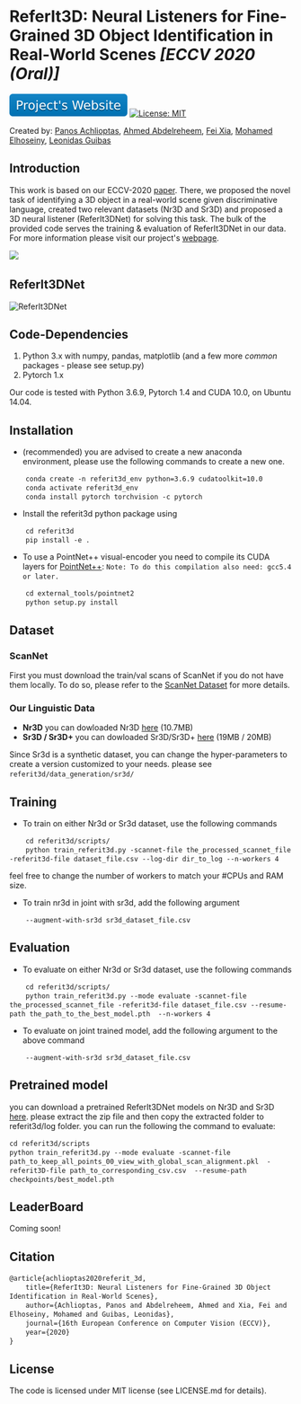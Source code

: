 # ReferIt3D: Neural Listeners for Fine-Grained 3D Object Identification in Real-World Scenes *[ECCV 2020 (Oral)]*  
[![Website Badge](images/project_website_badge.svg)](https://referit3d.github.io)
[![License: MIT](https://img.shields.io/badge/License-MIT-green.svg)](https://opensource.org/licenses/MIT)
<!--[![arXiv](https://img.shields.io/badge/arXiv-1234.56789-b31b1b.svg?style=plastic)](https://arxiv.org/abs/1234.56789)-->
Created by: [Panos Achlioptas](http://ai.stanford.edu/~optas/), [Ahmed Abdelreheem](http://aabdelreheem.me), [Fei Xia](http://fxia.me/), [Mohamed Elhoseiny](http://www.mohamed-elhoseiny.com/), [Leonidas Guibas](https://geometry.stanford.edu/member/guibas/)
  
 
## Introduction
This work is based on our ECCV-2020 [paper](https://www.ecva.net/papers/eccv_2020/papers_ECCV/papers/123460409.pdf). There, we proposed the novel task of identifying a 3D object in a real-world scene given discriminative language, created two relevant datasets (Nr3D and Sr3D) and proposed a 3D neural listener (ReferIt3DNet) for solving this task. The bulk of the provided code serves the training & evaluation of ReferIt3DNet in our data. For more information please visit our project's [webpage](https://referit3d.github.io).

![](images/draft_teaser_gif.gif)

## ReferIt3DNet
![ReferIt3DNet](https://referit3d.github.io/img/method.png)

## Code-Dependencies
1. Python 3.x with numpy, pandas, matplotlib (and a few more *common* packages - please see setup.py)
2. Pytorch 1.x

Our code is tested with Python 3.6.9, Pytorch 1.4 and CUDA 10.0, on Ubuntu 14.04.

## Installation
- (recommended) you are advised to create a new anaconda environment, please use the following commands to create a new one. 
```Console
    conda create -n referit3d_env python=3.6.9 cudatoolkit=10.0
    conda activate referit3d_env
    conda install pytorch torchvision -c pytorch
```

- Install the referit3d python package using
```Console
    cd referit3d
    pip install -e .
```

- To use a PointNet++ visual-encoder you need to compile its CUDA layers for [PointNet++](http://arxiv.org/abs/1706.02413):
```Note: To do this compilation also need: gcc5.4 or later.```
```Console
    cd external_tools/pointnet2
    python setup.py install
```

## Dataset

### ScanNet
First you must download the train/val scans of ScanNet if you do not have them locally. To do so, please refer to the [ScanNet Dataset](referit3d/data/scannet/README.md) for more details.

### Our Linguistic Data
* **Nr3D** you can dowloaded Nr3D [here](https://drive.google.com/file/d/1qswKclq4BlnHSGMSgzLmUu8iqdUXD8ZC/view?usp=sharing) (10.7MB)
* **Sr3D / Sr3D+** you can dowloaded Sr3D/Sr3D+ [here](https://drive.google.com/drive/folders/1DS4uQq7fCmbJHeE-rEbO8G1-XatGEqNV?usp=sharing) (19MB / 20MB)

Since Sr3d is a synthetic dataset, you can change the hyper-parameters to create a version customized to your needs. please see ``referit3d/data_generation/sr3d/``  

## Training
* To train on either Nr3d or Sr3d dataset, use the following commands
```Console
    cd referit3d/scripts/
    python train_referit3d.py -scannet-file the_processed_scannet_file -referit3d-file dataset_file.csv --log-dir dir_to_log --n-workers 4
```
feel free to change the number of workers to match your #CPUs and RAM size.

* To train nr3d in joint with sr3d, add the following argument
```Console
    --augment-with-sr3d sr3d_dataset_file.csv
``` 

## Evaluation
* To evaluate on either Nr3d or Sr3d dataset, use the following commands
```Console
    cd referit3d/scripts/
    python train_referit3d.py --mode evaluate -scannet-file the_processed_scannet_file -referit3d-file dataset_file.csv --resume-path the_path_to_the_best_model.pth  --n-workers 4 
```
* To evaluate on joint trained model, add the following argument to the above command
```Console
    --augment-with-sr3d sr3d_dataset_file.csv
``` 

## Pretrained model
you can download a pretrained ReferIt3DNet models on Nr3D and Sr3D [here](https://drive.google.com/drive/folders/1v50Bwq224Cj4Y4h-OX8mzDaKCQzMeFLl?usp=sharing). please extract the zip file and then copy the extracted folder to referit3d/log folder. you can run the following the command to evaluate:
```
cd referit3d/scripts
python train_referit3d.py --mode evaluate -scannet-file path_to_keep_all_points_00_view_with_global_scan_alignment.pkl  -referit3D-file path_to_corresponding_csv.csv  --resume-path checkpoints/best_model.pth
```

## LeaderBoard
   Coming soon!

## Citation
```
@article{achlioptas2020referit_3d,
    title={ReferIt3D: Neural Listeners for Fine-Grained 3D Object Identification in Real-World Scenes},
    author={Achlioptas, Panos and Abdelreheem, Ahmed and Xia, Fei and Elhoseiny, Mohamed and Guibas, Leonidas},
    journal={16th European Conference on Computer Vision (ECCV)},
    year={2020}
}
```

## License
The code is licensed under MIT license (see LICENSE.md for details).
